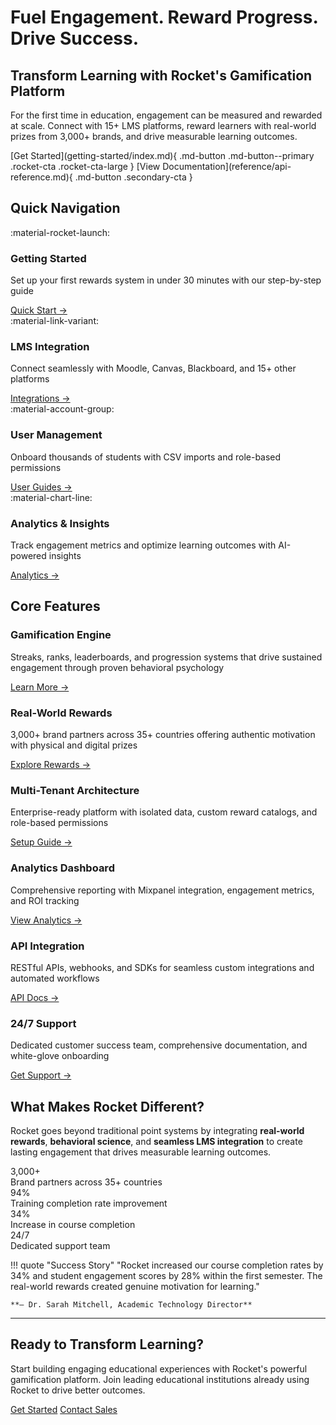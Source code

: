# Fuel Engagement. Reward Progress. Drive Success.

<div class="cedar-hero-section" markdown>

<div class="hero-content" markdown>

## Transform Learning with Rocket's Gamification Platform

For the first time in education, engagement can be measured and rewarded at scale. Connect with 15+ LMS platforms, reward learners with real-world prizes from 3,000+ brands, and drive measurable learning outcomes.

<div class="hero-buttons" markdown>
[Get Started](getting-started/index.md){ .md-button .md-button--primary .rocket-cta .rocket-cta-large }
[View Documentation](reference/api-reference.md){ .md-button .secondary-cta }
</div>

</div>

</div>

## Quick Navigation

<div class="cedar-navigation-grid">

<div class="cedar-nav-card">
<div class="card-icon-wrapper primary-icon">
:material-rocket-launch:
</div>
<h3>Getting Started</h3>
<p>Set up your first rewards system in under 30 minutes with our step-by-step guide</p>
<a href="getting-started/" class="card-link">Quick Start →</a>
</div>

<div class="cedar-nav-card">
<div class="card-icon-wrapper secondary-icon">
:material-link-variant:
</div>
<h3>LMS Integration</h3>
<p>Connect seamlessly with Moodle, Canvas, Blackboard, and 15+ other platforms</p>
<a href="integrations/" class="card-link">Integrations →</a>
</div>

<div class="cedar-nav-card">
<div class="card-icon-wrapper tertiary-icon">
:material-account-group:
</div>
<h3>User Management</h3>
<p>Onboard thousands of students with CSV imports and role-based permissions</p>
<a href="user-guides/administrators/" class="card-link">User Guides →</a>
</div>

<div class="cedar-nav-card">
<div class="card-icon-wrapper accent-icon">
:material-chart-line:
</div>
<h3>Analytics & Insights</h3>
<p>Track engagement metrics and optimize learning outcomes with AI-powered insights</p>
<a href="analytics/" class="card-link">Analytics →</a>
</div>

</div>

## Core Features

<div class="cedar-features-grid">

<div class="cedar-feature-card">
<div class="feature-icon-wrapper gamification-icon">
</div>
<h3>Gamification Engine</h3>
<p>Streaks, ranks, leaderboards, and progression systems that drive sustained engagement through proven behavioral psychology</p>
<a href="configuration/points-activities/" class="feature-link">Learn More →</a>
</div>

<div class="cedar-feature-card">
<div class="feature-icon-wrapper rewards-icon">
</div>
<h3>Real-World Rewards</h3>
<p>3,000+ brand partners across 35+ countries offering authentic motivation with physical and digital prizes</p>
<a href="configuration/rewards-system/" class="feature-link">Explore Rewards →</a>
</div>

<div class="cedar-feature-card">
<div class="feature-icon-wrapper architecture-icon">
</div>
<h3>Multi-Tenant Architecture</h3>
<p>Enterprise-ready platform with isolated data, custom reward catalogs, and role-based permissions</p>
<a href="configuration/roles-permissions/" class="feature-link">Setup Guide →</a>
</div>

<div class="cedar-feature-card">
<div class="feature-icon-wrapper analytics-icon">
</div>
<h3>Analytics Dashboard</h3>
<p>Comprehensive reporting with Mixpanel integration, engagement metrics, and ROI tracking</p>
<a href="analytics/" class="feature-link">View Analytics →</a>
</div>

<div class="cedar-feature-card">
<div class="feature-icon-wrapper api-icon">
</div>
<h3>API Integration</h3>
<p>RESTful APIs, webhooks, and SDKs for seamless custom integrations and automated workflows</p>
<a href="reference/api-reference/" class="feature-link">API Docs →</a>
</div>

<div class="cedar-feature-card">
<div class="feature-icon-wrapper support-icon">
</div>
<h3>24/7 Support</h3>
<p>Dedicated customer success team, comprehensive documentation, and white-glove onboarding</p>
<a href="support/" class="feature-link">Get Support →</a>
</div>

</div>

## What Makes Rocket Different?

<div class="differentiator-section">

<p>Rocket goes beyond traditional point systems by integrating <strong>real-world rewards</strong>, <strong>behavioral science</strong>, and <strong>seamless LMS integration</strong> to create lasting engagement that drives measurable learning outcomes.</p>

<div class="cedar-stats-grid">

<div class="cedar-stat-card">
<div class="stat-number">3,000+</div>
<div class="stat-label">Brand partners across 35+ countries</div>
</div>

<div class="cedar-stat-card">
<div class="stat-number">94%</div>
<div class="stat-label">Training completion rate improvement</div>
</div>

<div class="cedar-stat-card">
<div class="stat-number">34%</div>
<div class="stat-label">Increase in course completion</div>
</div>

<div class="cedar-stat-card">
<div class="stat-number">24/7</div>
<div class="stat-label">Dedicated support team</div>
</div>

</div>

</div>

!!! quote "Success Story"
    "Rocket increased our course completion rates by 34% and student engagement scores by 28% within the first semester. The real-world rewards created genuine motivation for learning."
    
    **— Dr. Sarah Mitchell, Academic Technology Director**

---

<div class="cedar-cta-section">

<div class="cta-content">

<h2>Ready to Transform Learning?</h2>

<p>Start building engaging educational experiences with Rocket's powerful gamification platform. Join leading educational institutions already using Rocket to drive better outcomes.</p>

<div class="cta-buttons">
<a href="getting-started/" class="md-button md-button--primary rocket-cta rocket-cta-large">Get Started</a>
<a href="support/contact/" class="md-button secondary-cta">Contact Sales</a>
</div>

</div>

</div>



